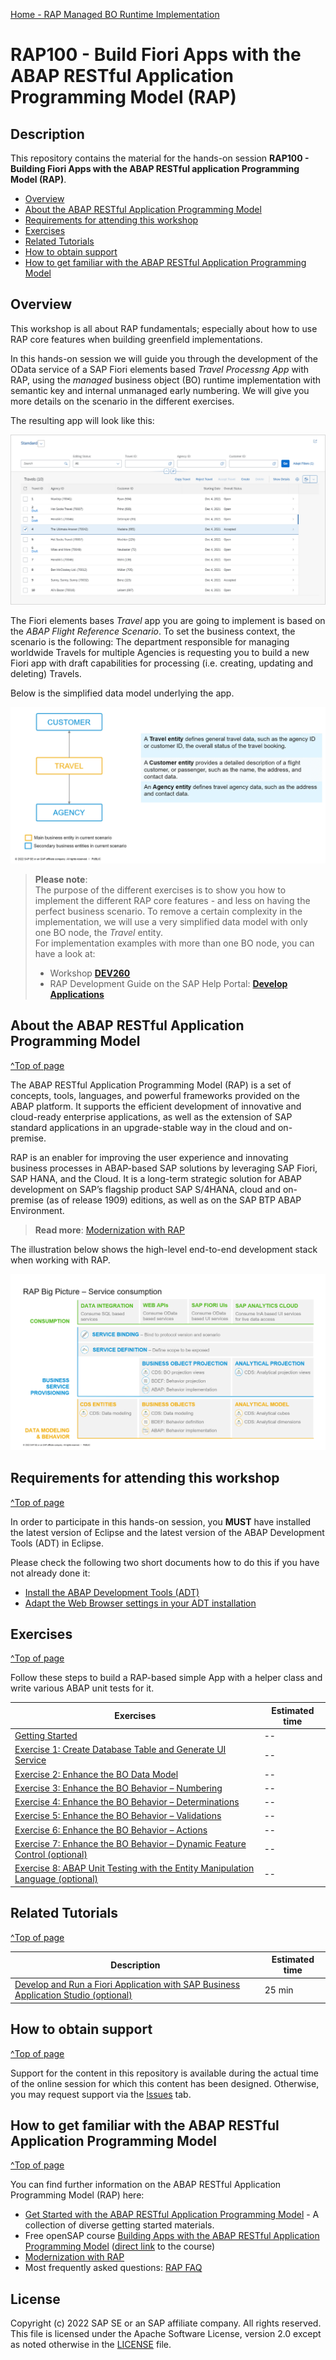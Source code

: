 [Home - RAP Managed BO Runtime Implementation](../readme.md)

# RAP100 - Build Fiori Apps with the ABAP RESTful Application Programming Model (RAP)

## Description

This repository contains the material for the hands-on session **RAP100 - Building Fiori Apps with the ABAP RESTful application Programming Model (RAP)**.

- [Overview](#overview)
- [About the ABAP RESTful Application Programming Model](#about-the-abap-restful-application-programming-model)
- [Requirements for attending this workshop](#requirements-for-attending-this-workshop)
- [Exercises](#exercises)
- [Related Tutorials](#related-tutorials)
- [How to obtain support](#how-to-obtain-support)
- [How to get familiar with the ABAP RESTful Application Programming Model](#how-to-get-familiar-with-the-abap-restful-application-programming-model)

## Overview

This workshop is all about RAP fundamentals; especially about how to use RAP core features when building greenfield implementations.

In this hands-on session we will guide you through the development of the OData service of a SAP Fiori elements based _Travel Processng App_ with RAP, using the _managed_ business object (BO) runtime implementation with semantic key and internal unmanaged early numbering. We will give you more details on the scenario in the different exercises.

The resulting app will look like this:

![Travel App](images/travelapp01.png)

The Fiori elements bases _Travel_ app you are going to implement is based on the _ABAP Flight Reference Scenario_. To set the business context, the scenario is the following: The department responsible for managing worldwide Travels for multiple Agencies is requesting you to build a new Fiori app with draft capabilities for processing (i.e. creating, updating and deleting) Travels.

Below is the simplified data model underlying the app.

![Travel App](images/datamodel01.png)


> **Please note**:   
> The purpose of the different exercises is to show you how to implement the different RAP core features - and less on having the perfect business scenario.
> To remove a certain complexity in the implementation, we will use a very simplified data model with only one BO node, the _Travel_ entity.   
> For implementation examples with more than one BO node, you can have a look at:
> - Workshop **[DEV260](../readme.md)**
> - RAP Development Guide on the SAP Help Portal: **[Develop Applications](https://help.sap.com/viewer/923180ddb98240829d935862025004d6/Cloud/en-US/4cff5dff7f2642cab54e993c840a163e.html)**

## About the ABAP RESTful Application Programming Model
[^Top of page](#)

The ABAP RESTful Application Programming Model (RAP) is a set of concepts, tools, languages, and powerful frameworks provided on the ABAP platform. It supports the efficient development of innovative and cloud-ready enterprise applications, as well as the extension of SAP standard applications in an upgrade-stable way in the cloud and on-premise.

RAP is an enabler for improving the user experience and innovating business processes in ABAP-based SAP solutions by leveraging SAP Fiori, SAP HANA, and the Cloud. It is a long-term strategic solution for ABAP development on SAP’s flagship product SAP S/4HANA, cloud and on-premise (as of release 1909) editions, as well as on the SAP BTP ABAP Environment.

> **Read more**: [Modernization with RAP](https://blogs.sap.com/2021/10/18/modernization-with-rap/)

The illustration below shows the high-level end-to-end development stack when working with RAP.  

![RAP Big Picture](images/rap_bigpicture.png)

## Requirements for attending this workshop 
[^Top of page](#)

In order to participate in this hands-on session, you **MUST** have installed the latest version of Eclipse and the latest version of the ABAP Development Tools (ADT) in Eclipse.  

Please check the following two short documents how to do this if you have not already done it:  
- [Install the ABAP Development Tools (ADT)](https://github.com/SAP-samples/abap-platform-rap-workshops/blob/main/requirements_rap_workshops.md#3-install-the-abap-development-tools-adt)  
- [Adapt the Web Browser settings in your ADT installation](https://github.com/SAP-samples/abap-platform-rap-workshops/blob/main/requirements_rap_workshops.md#4-adapt-the-web-browser-settings-in-your-adt-installation)  

## Exercises
[^Top of page](#)

Follow these steps to build a RAP-based simple App with a helper class and write various ABAP unit tests for it.

| Exercises |  Estimated time |
| ------------- |  -- |
| [Getting Started](https://github.com/SAP-samples/abap-platform-rap-workshops/tree/main/rap1xx/rap100/exercices/ex0/) | -- |
| [Exercise 1: Create Database Table and Generate UI Service](https://github.com/SAP-samples/abap-platform-rap-workshops/tree/main/rap1xx/rap100/exercices/ex1/readme.md) | -- |
| [Exercise 2: Enhance the BO Data Model](https://github.com/SAP-samples/abap-platform-rap-workshops/tree/main/rap1xx/rap100/exercices/ex2/readme.md) | -- |
| [Exercise 3: Enhance the BO Behavior – Numbering](https://github.com/SAP-samples/abap-platform-rap-workshops/tree/main/rap1xx/rap100/exercices/ex3/readme.md) | -- |
| [Exercise 4: Enhance the BO Behavior – Determinations](https://github.com/SAP-samples/abap-platform-rap-workshops/tree/main/rap1xx/rap100/exercices/ex4/readme.md) | -- |
| [Exercise 5: Enhance the BO Behavior – Validations](https://github.com/SAP-samples/abap-platform-rap-workshops/tree/main/rap1xx/rap100/exercices/ex5/readme.md) | -- |
| [Exercise 6: Enhance the BO Behavior – Actions ](https://github.com/SAP-samples/abap-platform-rap-workshops/tree/main/rap1xx/rap100/exercices/ex6/readme.md) | -- |
| [Exercise 7: Enhance the BO Behavior – Dynamic Feature Control (optional)](https://github.com/SAP-samples/abap-platform-rap-workshops/tree/main/rap1xx/rap100/exercices/ex7/readme.md) | -- |
| [Exercise 8: ABAP Unit Testing with the Entity Manipulation Language (optional)](https://github.com/SAP-samples/abap-platform-rap-workshops/tree/main/rap1xx/rap100/exercices/ex8/readme.md) | -- |


## Related Tutorials
[^Top of page](#)

| Description |  Estimated time |
| ------------- |  -- |
| [Develop and Run a Fiori Application with SAP Business Application Studio (optional)](https://developers.sap.com/tutorials/abap-environment-deploy-cf-production.html) | 25 min |


## How to obtain support
[^Top of page](#)

Support for the content in this repository is available during the actual time of the online session for which this content has been designed. Otherwise, you may request support via the [Issues](../../issues) tab.

## How to get familiar with the ABAP RESTful Application Programming Model
[^Top of page](#)

You can find further information on the ABAP RESTful Application Programming Model (RAP) here:
 - [Get Started with the ABAP RESTful Application Programming Model](https://blogs.sap.com/2019/10/25/getting-started-with-the-abap-restful-programming-model) - A collection of diverse getting started materials.   
 - Free openSAP course [Building Apps with the ABAP RESTful Application Programming Model](https://community.sap.com/topics/btp-abap-environment/rap-opensap) ([direct link](https://open.sap.com/courses/cp13) to the course) 
 - [Modernization with RAP](https://blogs.sap.com/2021/10/18/modernization-with-rap/)
 - Most frequently asked questions: [RAP FAQ](https://blogs.sap.com/2020/10/16/abap-restful-application-programming-model-faq/) 

## License
Copyright (c) 2022 SAP SE or an SAP affiliate company. All rights reserved. This file is licensed under the Apache Software License, version 2.0 except as noted otherwise in the [LICENSE](LICENSES/Apache-2.0.txt) file.

